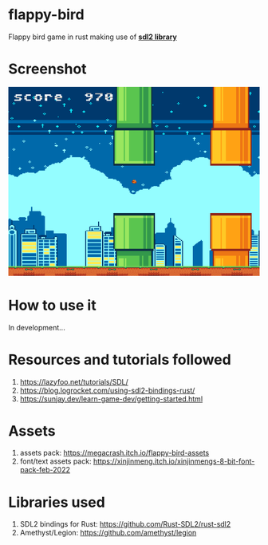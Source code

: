 # flappy-bird
Flappy bird game in rust making use of **<a href="https://github.com/Rust-SDL2/rust-sdl2" target="_blank" title="sdl2 library">sdl2 library</a>**

# Screenshot
![flappy bird](images/screenshot.png "flappy bird")

# How to use it
In development...

# Resources and tutorials followed
1. https://lazyfoo.net/tutorials/SDL/
2. https://blog.logrocket.com/using-sdl2-bindings-rust/
3. https://sunjay.dev/learn-game-dev/getting-started.html

# Assets
1. assets pack: https://megacrash.itch.io/flappy-bird-assets
2. font/text assets pack: https://xinjinmeng.itch.io/xinjinmengs-8-bit-font-pack-feb-2022

# Libraries used
1. SDL2 bindings for Rust: https://github.com/Rust-SDL2/rust-sdl2
2. Amethyst/Legion: https://github.com/amethyst/legion
